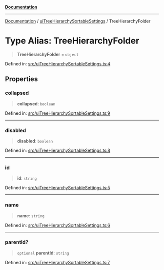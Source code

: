 [**Documentation**](https://raw.githubusercontent.com/Christian-Me/obsidian-front-matter-automate/main/doc/README.md)

***

[Documentation](https://raw.githubusercontent.com/Christian-Me/obsidian-front-matter-automate/main/doc/README.md) / [uiTreeHierarchySortableSettings](https://raw.githubusercontent.com/Christian-Me/obsidian-front-matter-automate/main/doc/uiTreeHierarchySortableSettings/README.md) / TreeHierarchyFolder

# Type Alias: TreeHierarchyFolder

> **TreeHierarchyFolder** = `object`

Defined in: [src/uiTreeHierarchySortableSettings.ts:4](https://github.com/Christian-Me/folder-to-tags-plugin/blob/ea97d76ce7b235ca1e3494401efc98e537acc1fb/src/uiTreeHierarchySortableSettings.ts#L4)

## Properties

### collapsed

> **collapsed**: `boolean`

Defined in: [src/uiTreeHierarchySortableSettings.ts:9](https://github.com/Christian-Me/folder-to-tags-plugin/blob/ea97d76ce7b235ca1e3494401efc98e537acc1fb/src/uiTreeHierarchySortableSettings.ts#L9)

***

### disabled

> **disabled**: `boolean`

Defined in: [src/uiTreeHierarchySortableSettings.ts:8](https://github.com/Christian-Me/folder-to-tags-plugin/blob/ea97d76ce7b235ca1e3494401efc98e537acc1fb/src/uiTreeHierarchySortableSettings.ts#L8)

***

### id

> **id**: `string`

Defined in: [src/uiTreeHierarchySortableSettings.ts:5](https://github.com/Christian-Me/folder-to-tags-plugin/blob/ea97d76ce7b235ca1e3494401efc98e537acc1fb/src/uiTreeHierarchySortableSettings.ts#L5)

***

### name

> **name**: `string`

Defined in: [src/uiTreeHierarchySortableSettings.ts:6](https://github.com/Christian-Me/folder-to-tags-plugin/blob/ea97d76ce7b235ca1e3494401efc98e537acc1fb/src/uiTreeHierarchySortableSettings.ts#L6)

***

### parentId?

> `optional` **parentId**: `string`

Defined in: [src/uiTreeHierarchySortableSettings.ts:7](https://github.com/Christian-Me/folder-to-tags-plugin/blob/ea97d76ce7b235ca1e3494401efc98e537acc1fb/src/uiTreeHierarchySortableSettings.ts#L7)
